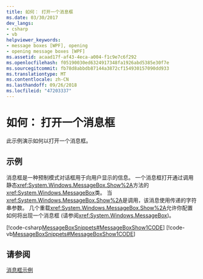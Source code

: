 ```yaml
---
title: 如何： 打开一个消息框
ms.date: 03/30/2017
dev_langs:
- csharp
- vb
helpviewer_keywords:
- message boxes [WPF], opening
- opening message boxes [WPF]
ms.assetid: acaad17f-af43-4eca-a004-f1c9e7c6f292
ms.openlocfilehash: f05190030ed6324917348fa1926abd5385e30f7e
ms.sourcegitcommit: fb78d8abbdb87144a3872cf154930157090dd933
ms.translationtype: MT
ms.contentlocale: zh-CN
ms.lasthandoff: 09/26/2018
ms.locfileid: "47203337"
---
```

# <a name="how-to-open-a-message-box"></a>如何： 打开一个消息框
此示例演示如何以打开一个消息框。  
  
## <a name="example"></a>示例  
 消息框是一种预制模式对话框用于向用户显示的信息。 一个消息框打开通过调用静态<xref:System.Windows.MessageBox.Show%2A>方法的<xref:System.Windows.MessageBox>类。 当<xref:System.Windows.MessageBox.Show%2A>是调用，该消息使用传递的字符串参数。 几个重载<xref:System.Windows.MessageBox.Show%2A>允许你配置如何将出现一个消息框 (请参阅<xref:System.Windows.MessageBox>)。  
  
 [!code-csharp[MessageBoxSnippets#MessageBoxShow1CODE](../../../../samples/snippets/csharp/VS_Snippets_Wpf/MessageBoxSnippets/CSharp/Show1Window.xaml.cs#messageboxshow1code)]
 [!code-vb[MessageBoxSnippets#MessageBoxShow1CODE](../../../../samples/snippets/visualbasic/VS_Snippets_Wpf/MessageBoxSnippets/visualbasic/show1window.xaml.vb#messageboxshow1code)]  
  
## <a name="see-also"></a>请参阅  
 [消息框示例](https://go.microsoft.com/fwlink/?LinkID=160023)
